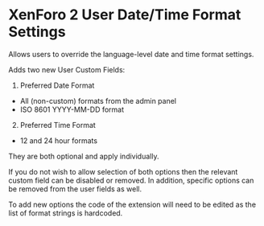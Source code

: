 # XenForo 2 User Date/Time Format Settings

Allows users to override the language-level date and time format settings.

Adds two new User Custom Fields:

1. Preferred Date Format
  - All (non-custom) formats from the admin panel
  - ISO 8601 YYYY-MM-DD format
2. Preferred Time Format
  - 12 and 24 hour formats

They are both optional and apply individually.

If you do not wish to allow selection of both options then the relevant custom field can be disabled or removed. In addition, specific options can be removed from the user fields as well.

To add new options the code of the extension will need to be edited as the list of format strings is hardcoded.

